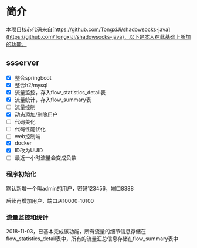 # 简介
本项目核心代码来自[https://github.com/TongxiJi/shadowsocks-java](https://github.com/TongxiJi/shadowsocks-java)，以下是本人在此基础上所加的功能。

## ssserver

- [x] 整合springboot
- [x] 整合h2/mysql
- [x] 流量监控，存入flow_statistics_detail表
- [x] 流量统计，存入flow_summary表
- [ ] 流量控制
- [x] 动态添加/删除用户
- [ ] 代码美化
- [ ] 代码性能优化
- [ ] web控制端
- [x] docker
- [x] ID改为UUID
- [ ] 最近一小时流量会变成负数

### 程序初始化
默认新增一个叫admin的用户，密码123456，端口8388

后续再增加用户，端口从10000-10100

### 流量监控和统计
2018-11-03，已基本完成该功能，所有流量的细节信息存储在flow_statistics_detail表中，所有的流量汇总信息存储在flow_summary表中
